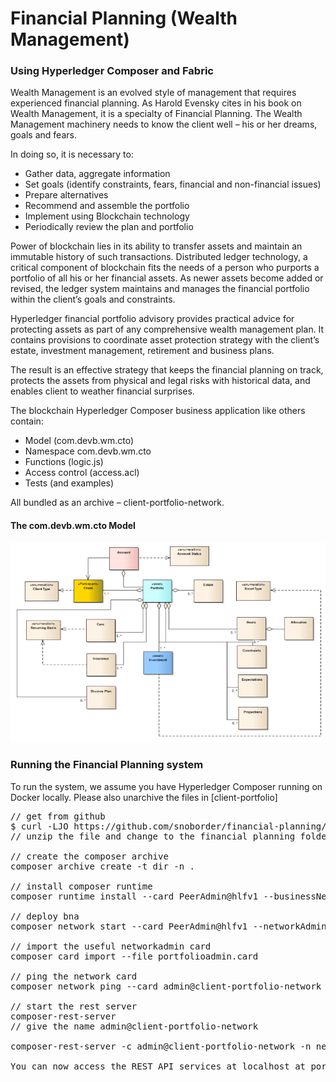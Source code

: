 # Financial Planning (Wealth Management)
### Using Hyperledger Composer and Fabric

Wealth Management is an evolved style of management that requires experienced financial planning. As Harold Evensky cites in his book on Wealth Management, it is a specialty of Financial Planning. The Wealth Management machinery needs to know the client well – his or her dreams, goals and fears.

In doing so, it is necessary to:
* Gather data, aggregate information
* Set goals (identify constraints, fears, financial and non-financial issues)
* Prepare alternatives
* Recommend and assemble the portfolio
* Implement using Blockchain technology
* Periodically review the plan and portfolio 

Power of blockchain lies in its ability to transfer assets and maintain an immutable history of such transactions. Distributed ledger technology, a critical component of blockchain fits the needs of a person who purports a portfolio of all his or her financial assets. As newer assets become added or revised, the ledger system maintains and manages the financial portfolio within the client’s goals and constraints.

Hyperledger financial portfolio advisory provides practical advice for protecting assets as part of any comprehensive wealth management plan. It contains provisions to coordinate asset protection strategy with the client’s estate, investment management, retirement and business plans.

The result is an effective strategy that keeps the financial planning on track, protects the assets from physical and legal risks with historical data, and enables client to weather financial surprises.

The blockchain Hyperledger Composer business application like others contain:

* Model (com.devb.wm.cto)
* Namespace com.devb.wm.cto
* Functions (logic.js)
* Access control (access.acl)
* Tests (and examples)

All bundled as an archive – client-portfolio-network.

#### The com.devb.wm.cto Model
![UML Diagram of the model](test/art0509.png)


### Running the Financial Planning system
To run the system, we assume you have Hyperledger Composer running on Docker locally. Please also unarchive the files in [client-portfolio]

<pre>
// get from github
$ curl -LJO https://github.com/snoborder/financial-planning/archive/master.zip
// unzip the file and change to the financial planning folder

// create the composer archive
composer archive create -t dir -n .

// install composer runtime
composer runtime install --card PeerAdmin@hlfv1 --businessNetworkName client-portfolio-network

// deploy bna
composer network start --card PeerAdmin@hlfv1 --networkAdmin admin --networkAdminEnrollSecret adminpw --archiveFile client-portfolio-network@0.0.1.bna --file portfolioadmin.card

// import the useful networkadmin card
composer card import --file portfolioadmin.card

// ping the network card
composer network ping --card admin@client-portfolio-network

// start the rest server
composer-rest-server
// give the name admin@client-portfolio-network

composer-rest-server -c admin@client-portfolio-network -n never -w true

You can now access the REST API services at localhost at port 3000. 
</pre>


